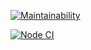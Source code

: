 [![Maintainability](https://api.codeclimate.com/v1/badges/6f11a70ee894c9488991/maintainability)](https://codeclimate.com/github/Fedinyak/get-price/maintainability)

[![Node CI](https://github.com/Fedinyak/get-price/workflows/Node%20CI/badge.svg)](https://github.com/Fedinyak/get-price/actions)
